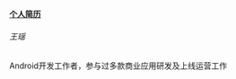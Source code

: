 [**个人简历**](http://htmlpreview.github.com/?https://github.com/wang-yao/resume/blob/master/resume.html)<br />

###### 王瑶<br />

Android开发工作者，参与过多款商业应用研发及上线运营工作<br />

![]()
